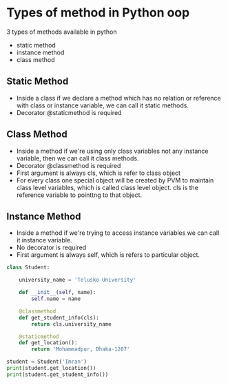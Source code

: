 # Types of method in Python oop

3 types of methods available in python

- static method
- instance method
- class method

## Static Method

- Inside a class if we declare a method which has no relation or reference with class or instance variable, we can call it static methods.
- Decorator @staticmethod is required

## Class Method

- Inside a method if we're using only class variables not any instance variable, then we can call it class methods.
- Decorator @classmethod is required
- First argument is always cls, which is refer to class object
- For every class one special object will be created by PVM to maintain class level variables, which is called class level object. cls is the reference variable to pointtng to that object.

## Instance Method

- Inside a method if we're trying to access instance variables we can call it instance variable.
- No decorator is required
- First argument is always self, which is refers to particular object.

```py
class Student:

	university_name = 'Telusko University'

	def __init__(self, name):
		self.name = name

	@classmethod
	def get_student_info(cls):
		return cls.university_name

	@staticmethod
	def get_location():
		return 'Mohammadpur, Dhaka-1207'

student = Student('Imran')
print(student.get_location())
print(student.get_student_info())

```